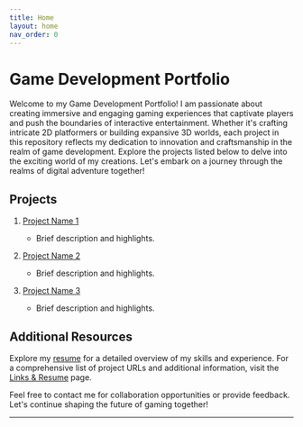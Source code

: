 ```yaml
---
title: Home
layout: home
nav_order: 0
---
```


# Game Development Portfolio

Welcome to my Game Development Portfolio! I am passionate about creating immersive and engaging gaming experiences that captivate players and push the boundaries of interactive entertainment. Whether it's crafting intricate 2D platformers or building expansive 3D worlds, each project in this repository reflects my dedication to innovation and craftsmanship in the realm of game development. Explore the projects listed below to delve into the exciting world of my creations. Let's embark on a journey through the realms of digital adventure together!

## Projects

1. [Project Name 1](./projects/project1)
   - Brief description and highlights.

2. [Project Name 2](./projects/project2)
   - Brief description and highlights.

3. [Project Name 3](./projects/project3)
   - Brief description and highlights.

## Additional Resources

Explore my [resume](./resume) for a detailed overview of my skills and experience. For a comprehensive list of project URLs and additional information, visit the [Links & Resume](./links-and-resume) page.

Feel free to contact me for collaboration opportunities or provide feedback. Let's continue shaping the future of gaming together!



----

[Just the Docs]: https://just-the-docs.github.io/just-the-docs/
[GitHub Pages]: https://docs.github.com/en/pages
[README]: [https://github.com/just-the-docs/just-the-docs-template/blob/main/README.md](https://github.com/StungEye-RRC/Just-The-Docs-Template#readme)
[Jekyll]: https://jekyllrb.com
[Markdown Syntax]: https://docs.github.com/en/get-started/writing-on-github/getting-started-with-writing-and-formatting-on-github/basic-writing-and-formatting-syntax

